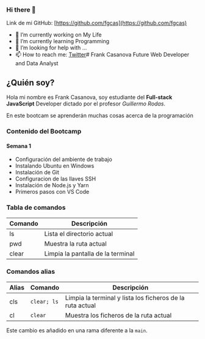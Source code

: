 ### Hi there 👋

Link de mi GitHub: [https://github.com/fgcas](https://github.com/fgcas)

- 🔭 I’m currently working on My Life
- 🌱 I’m currently learning Programming
- 🤔 I’m looking for help with ...
- 📫 How to reach me: [Twitter](https://twitter.com/frank_casanovaa)# Frank Casanova
Future Web Developer and Data Analyst

## ¿Quién soy?
Hola mi nombre es Frank Casanova, soy estudiante del **Full-stack JavaScript** Developer dictado por el profesor *Guillermo Rodas*.

En este bootcam se aprenderán muchas cosas acerca de la programación

### Contenido del Bootcamp

#### Semana 1

* Configuración del ambiente de trabajo
* Instalando Ubuntu en Windows
* Instalación de Git
* Configuracion de las llaves SSH
* Instalación de Node.js y Yarn
* Primeros pasos con VS Code

### Tabla de comandos

| Comando | Descripción                       |
|---------|-----------------------------------|
| ls      | Lista el directorio actual        |
| pwd     | Muestra la ruta actual            |
| clear   | Limpia la pantalla de la terminal |

### Comandos alias 

| Alias | Comando   | Descripción                                               |
|-------|-----------|-----------------------------------------------------------|
| cls   |`clear; ls`| Limpia la terminal y lista los ficheros de la ruta actual |
| cl    |`clear`    | Muestra los ficheros de la ruta actual                    |

Este cambio es añadido en una rama diferente a la `main`.